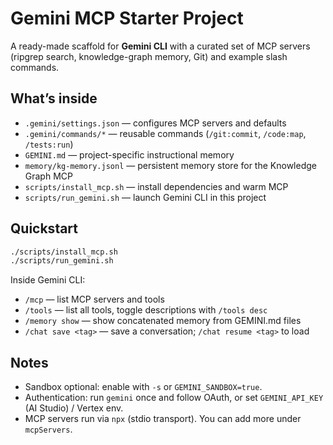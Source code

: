 # Gemini MCP Starter Project

A ready-made scaffold for **Gemini CLI** with a curated set of MCP servers
(ripgrep search, knowledge-graph memory, Git) and example slash commands.

## What’s inside

- `.gemini/settings.json` — configures MCP servers and defaults
- `.gemini/commands/*` — reusable commands (`/git:commit`, `/code:map`, `/tests:run`)
- `GEMINI.md` — project-specific instructional memory
- `memory/kg-memory.jsonl` — persistent memory store for the Knowledge Graph MCP
- `scripts/install_mcp.sh` — install dependencies and warm MCP
- `scripts/run_gemini.sh` — launch Gemini CLI in this project

## Quickstart

```bash
./scripts/install_mcp.sh
./scripts/run_gemini.sh
```

Inside Gemini CLI:
- `/mcp` — list MCP servers and tools
- `/tools` — list all tools, toggle descriptions with `/tools desc`
- `/memory show` — show concatenated memory from GEMINI.md files
- `/chat save <tag>` — save a conversation; `/chat resume <tag>` to load

## Notes

- Sandbox optional: enable with `-s` or `GEMINI_SANDBOX=true`.
- Authentication: run `gemini` once and follow OAuth, or set `GEMINI_API_KEY` (AI Studio) / Vertex env.
- MCP servers run via `npx` (stdio transport). You can add more under `mcpServers`.
